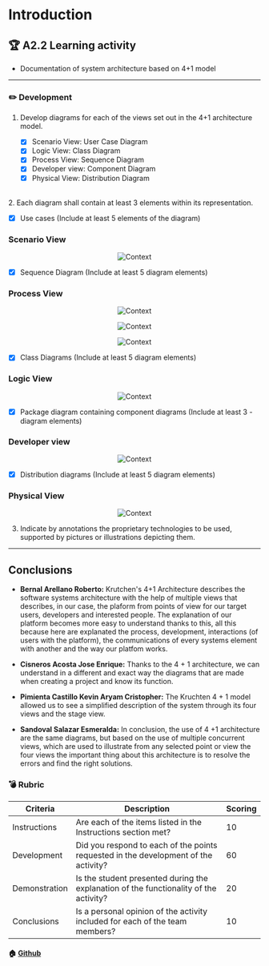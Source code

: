 # Introduction

## :trophy: A2.2 Learning activity

- Documentation of system architecture based on 4+1 model
___

### :pencil2: Development

1. Develop diagrams for each of the views set out in the 4+1 architecture model.

    - [x] Scenario View: User Case Diagram
    - [x] Logic View: Class Diagram
    - [x] Process View: Sequence Diagram
    - [x] Developer view: Component Diagram
    - [x] Physical View: Distribution Diagram
<br />
2. Each diagram shall contain at least 3 elements within its representation.

   - [x] Use cases (Include at least 5 elements of the diagram)
   ### Scenario View
   <p align="center">
    <img alt="Context" src="https://raw.githubusercontent.com/KevinPimienta/AAvanzado-de-Software-KACPC/main/img/A2.2%20-%20Casos%20de%20uso.png">
</p>

   - [x] Sequence Diagram (Include at least 5 diagram elements)
   ### Process View
 <p align="center">
    <img alt="Context" src="https://raw.githubusercontent.com/KevinPimienta/AAvanzado-de-Software-KACPC/main/img/A2.2%20-%20Secuencia%201.png">
</p>
<p align="center">
    <img alt="Context" src="https://raw.githubusercontent.com/KevinPimienta/AAvanzado-de-Software-KACPC/main/img/A2.2%20-%20Secuencia%202.png">
</p>
<p align="center">
    <img alt="Context" src="https://raw.githubusercontent.com/KevinPimienta/AAvanzado-de-Software-KACPC/main/img/A2.2%20-%20Secuencia%203.png">
</p>

   - [x] Class Diagrams (Include at least 5 diagram elements)
   ### Logic View
 <p align="center">
    <img alt="Context" src="https://raw.githubusercontent.com/KevinPimienta/AAvanzado-de-Software-KACPC/main/img/A2.2%20-%20clases.png">
</p>
   
   - [x] Package diagram containing component diagrams (Include at least 3 - diagram elements) 
   ### Developer view
 <p align="center">
    <img alt="Context" src="https://raw.githubusercontent.com/KevinPimienta/AAvanzado-de-Software-KACPC/main/img/A2.2%20-%20Componentes.png">
</p>
   
   - [x] Distribution diagrams (Include at least 5 diagram elements)
   ### Physical View
 <p align="center">
    <img alt="Context" src="https://raw.githubusercontent.com/KevinPimienta/AAvanzado-de-Software-KACPC/main/img/A2.2%20-DIstribucion.png">
</p>


3. Indicate by annotations the proprietary technologies to be used, supported by pictures or illustrations depicting them.

___

## Conclusions 

*  **Bernal Arellano Roberto:**  Krutchen's 4+1 Architecture describes the software systems architecture with the help of multiple views that describes, in our case, the plaform from points of view for our target users, developers and interested people. The explanation of our platform becomes more easy to understand thanks to this, all this because here are explanated the process, development, interactions (of users with the platform), the communications of every systems element with another and the way our platfom works.
  
*  **Cisneros Acosta Jose Enrique:** Thanks to the 4 + 1 architecture, we can understand in a different and exact way the diagrams that are made when creating a project and know its function.
  
*  **Pimienta Castillo Kevin Aryam Cristopher:** The Kruchten 4 + 1 model allowed us to see a simplified description of the system through its four views and the stage view.

*  **Sandoval Salazar Esmeralda:**  In conclusion, the use of 4 +1 architecture are the same diagrams, but based on the use of multiple concurrent views, which are used to illustrate from any selected point or view the four views the important thing about this architecture is to resolve the errors and find the right solutions.

### :bomb: Rubric

| Criteria | Description | Scoring |
| ------------- | -------------------------------------------------------------------------------------------- | ------- |
| Instructions | Are each of the items listed in the Instructions section met?  | 10 | 
| Development | Did you respond to each of the points requested in the development of the activity?| 60 | 
| Demonstration | Is the student presented during the explanation of the functionality of the activity?  | 20 | 
| Conclusions | Is a personal opinion of the activity included for each of the team members? | 10 | 

#### :house: [Github](https://github.com/KevinPimienta/AAvanzado-de-Software-KACPC)